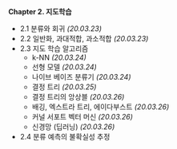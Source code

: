 __Chapter 2. 지도학습__
* 2.1 분류와 회귀 _(20.03.23)_
* 2.2 일반화, 과대적합, 과소적합 _(20.03.23)_
* 2.3 지도 학습 알고리즘
  * k-NN _(20.03.24)_
  * 선형 모델 _(20.03.24)_
  * 나이브 베이즈 분류기 _(20.03.24)_
  * 결정 트리 _(20.03.25)_
  * 결정 트리의 앙상블 _(20.03.26)_
  * 배깅, 엑스트라 트리, 에이다부스트 _(20.03.26)_
  * 커널 서포트 벡터 머신 _(20.03.26)_
  * 신경망 (딥러닝) _(20.03.26)_
* 2.4 분류 예측의 불확실성 추정 

